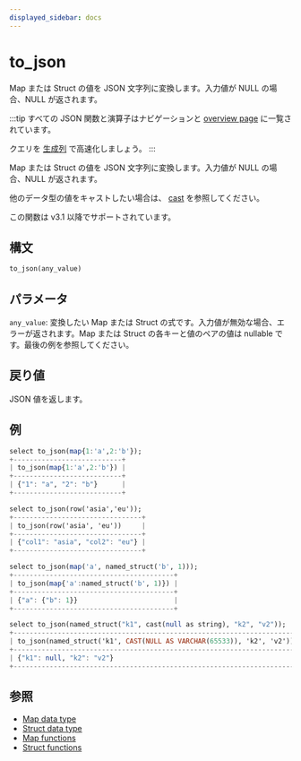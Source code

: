 ```yaml
---
displayed_sidebar: docs
---
```


# to_json

Map または Struct の値を JSON 文字列に変換します。入力値が NULL の場合、NULL が返されます。

:::tip
すべての JSON 関数と演算子はナビゲーションと [overview page](../overview-of-json-functions-and-operators.md) に一覧されています。

クエリを [生成列](../../../sql-statements/generated_columns.md) で高速化しましょう。
:::

Map または Struct の値を JSON 文字列に変換します。入力値が NULL の場合、NULL が返されます。

他のデータ型の値をキャストしたい場合は、 [cast](./cast.md) を参照してください。

この関数は v3.1 以降でサポートされています。

## 構文

```Haskell
to_json(any_value)
```

## パラメータ

`any_value`: 変換したい Map または Struct の式です。入力値が無効な場合、エラーが返されます。Map または Struct の各キーと値のペアの値は nullable です。最後の例を参照してください。

## 戻り値

JSON 値を返します。

## 例

```Haskell
select to_json(map{1:'a',2:'b'});
+---------------------------+
| to_json(map{1:'a',2:'b'}) |
+---------------------------+
| {"1": "a", "2": "b"}      |
+---------------------------+

select to_json(row('asia','eu'));
+--------------------------------+
| to_json(row('asia', 'eu'))     |
+--------------------------------+
| {"col1": "asia", "col2": "eu"} |
+--------------------------------+

select to_json(map('a', named_struct('b', 1)));
+----------------------------------------+
| to_json(map{'a':named_struct('b', 1)}) |
+----------------------------------------+
| {"a": {"b": 1}}                        |
+----------------------------------------+

select to_json(named_struct("k1", cast(null as string), "k2", "v2"));
+-----------------------------------------------------------------------+
| to_json(named_struct('k1', CAST(NULL AS VARCHAR(65533)), 'k2', 'v2')) |
+-----------------------------------------------------------------------+
| {"k1": null, "k2": "v2"}                                              |
+-----------------------------------------------------------------------+
```

## 参照

- [Map data type](../../../data-types/semi_structured/Map.md)
- [Struct data type](../../../data-types/semi_structured/STRUCT.md)
- [Map functions](../../README.md#map-functions)
- [Struct functions](../../README.md#struct-functions)
